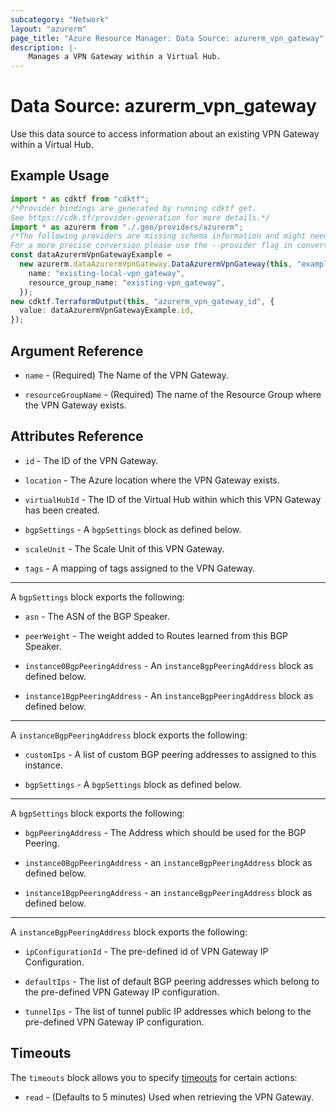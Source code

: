 ```yaml
---
subcategory: "Network"
layout: "azurerm"
page_title: "Azure Resource Manager: Data Source: azurerm_vpn_gateway"
description: |-
    Manages a VPN Gateway within a Virtual Hub.
---
```


# Data Source: azurerm\_vpn\_gateway

Use this data source to access information about an existing VPN Gateway within a Virtual Hub.

## Example Usage

```typescript
import * as cdktf from "cdktf";
/*Provider bindings are generated by running cdktf get.
See https://cdk.tf/provider-generation for more details.*/
import * as azurerm from "./.gen/providers/azurerm";
/*The following providers are missing schema information and might need manual adjustments to synthesize correctly: azurerm.
For a more precise conversion please use the --provider flag in convert.*/
const dataAzurermVpnGatewayExample =
  new azurerm.dataAzurermVpnGateway.DataAzurermVpnGateway(this, "example", {
    name: "existing-local-vpn_gateway",
    resource_group_name: "existing-vpn_gateway",
  });
new cdktf.TerraformOutput(this, "azurerm_vpn_gateway_id", {
  value: dataAzurermVpnGatewayExample.id,
});

```

## Argument Reference

*   `name` - (Required) The Name of the VPN Gateway.

*   `resourceGroupName` - (Required) The name of the Resource Group where the VPN Gateway exists.

## Attributes Reference

*   `id` - The ID of the VPN Gateway.

*   `location` - The Azure location where the VPN Gateway exists.

*   `virtualHubId` -  The ID of the Virtual Hub within which this VPN Gateway has been created.

*   `bgpSettings` - A `bgpSettings` block as defined below.

*   `scaleUnit` -  The Scale Unit of this VPN Gateway.

*   `tags` - A mapping of tags assigned to the VPN Gateway.

***

A `bgpSettings` block exports the following:

*   `asn` - The ASN of the BGP Speaker.

*   `peerWeight` -  The weight added to Routes learned from this BGP Speaker.

*   `instance0BgpPeeringAddress` -  An `instanceBgpPeeringAddress` block as defined below.

*   `instance1BgpPeeringAddress` -  An `instanceBgpPeeringAddress` block as defined below.

***

A `instanceBgpPeeringAddress` block exports the following:

*   `customIps` -  A list of custom BGP peering addresses to assigned to this instance.

*   `bgpSettings` - A `bgpSettings` block as defined below.

***

A `bgpSettings` block exports the following:

*   `bgpPeeringAddress` - The Address which should be used for the BGP Peering.

*   `instance0BgpPeeringAddress` - an `instanceBgpPeeringAddress` block as defined below.

*   `instance1BgpPeeringAddress` - an `instanceBgpPeeringAddress` block as defined below.

***

A `instanceBgpPeeringAddress` block exports the following:

*   `ipConfigurationId` - The pre-defined id of VPN Gateway IP Configuration.

*   `defaultIps` - The list of default BGP peering addresses which belong to the pre-defined VPN Gateway IP configuration.

*   `tunnelIps` - The list of tunnel public IP addresses which belong to the pre-defined VPN Gateway IP configuration.

## Timeouts

The `timeouts` block allows you to specify [timeouts](https://www.terraform.io/language/resources/syntax#operation-timeouts) for certain actions:

* `read` - (Defaults to 5 minutes) Used when retrieving the VPN Gateway.

